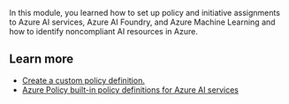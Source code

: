In this module, you learned how to set up policy and initiative assignments to Azure AI services, Azure AI Foundry, and Azure Machine Learning and how to identify noncompliant AI resources in Azure.

## Learn more

- [Create a custom policy definition.](/azure/governance/policy/tutorials/create-custom-policy-definition)
- [Azure Policy built-in policy definitions for Azure AI services](/azure/ai-services/policy-reference)